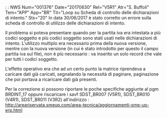  :  : NWS Num="001376" Date="20170630" Rel="V5R1" Atr="S. Buffoli" Tem="APP" App="BR" Tit="Loop su Scheda di controllo delle dichiarazioni di intento." Sts="20"
In data 30/06/2017 è stato corretto un errore sulla scheda di controllo di utilizzo delle dichiarazioni di intento.

Il problema si poteva presentare quando per la partita iva era intestata a più codici soggetto e più
codici soggetto sono stati usati nelle dichiarazioni di intento. L'utilizzo multiplo era necessario
prima della nuova versione, mentre con la nuova versione (in cui è stato introdotto per questo il campo partita iva  sul file), non  è più necessario :  va inserito un solo record che vale per tutti i
codici soggetto.

L'effetto operativo era che ad un certo punto la matrice riprendeva a caricare dati già caricati, segnalando la necessità di paginare, paginazione che poi portava a ricaricare dati già presenti.

Per la correzione si possono riportare le poche specifiche aggiunte al pgm BRDINT_17 oppure riscaricare i savf SDST_BR007 (V5R1), SDST_BR010 (V4R1), SDST_BR011 (V3R2) all'indirizzo : 
http://areariservata.smeup.com/area-tecnica/aggiornamenti-sme-up-erp.html 
